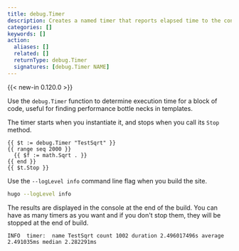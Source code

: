 ```yaml
---
title: debug.Timer
description: Creates a named timer that reports elapsed time to the console.
categories: []
keywords: []
action:
  aliases: []
  related: []
  returnType: debug.Timer
  signatures: [debug.Timer NAME] 
---
```


{{< new-in 0.120.0 >}}

Use the `debug.Timer` function to determine execution time for a block of code, useful for finding performance bottle necks in templates.

The timer starts when you instantiate it, and stops when you call its `Stop` method.

```go-html-template
{{ $t := debug.Timer "TestSqrt" }}
{{ range seq 2000 }}
  {{ $f := math.Sqrt . }}
{{ end }}
{{ $t.Stop }}
```

Use the `--logLevel info` command line flag when you build the site.

```sh
hugo --logLevel info
```

The results are displayed in the console at the end of the build. You can have as many timers as you want and if you don't stop them, they will be stopped at the end of build.

```text
INFO  timer:  name TestSqrt count 1002 duration 2.496017496s average 2.491035ms median 2.282291ms
```
